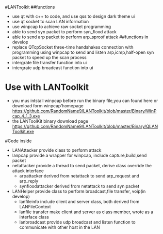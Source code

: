 #LANToolkit
##functions
- use qt with c++ to code, and use qss to design dark theme ui
- use qt socket to scan LAN information 
- use winpcap to achieve raw socket programming 
- able to send syn packet to perform syn_flood attack
- able to send arp packet to perform arp_sproof attack
##functions in develop
- replace QTcpSocket three-time handshakes connection with programming using winpcap to send and listen arp,icmp,half-open syn packet to speed up the scan process
- intergrate file transfer function into ui
- intergrate udp broadcast function into ui


# Use with LANToolkit
- you mus intstall winpcap before run the binary file,you can found here or download form winpcap'homepage
<https://github.com/RandomName9/LANToolkit/blob/master/Binary/WinPcap_4_1_3.exe>
- the LANToolKit binary download page
<https://github.com/RandomName9/LANToolkit/blob/master/Binary/QLANToolkit.exe>

#Code inside
- LANAttacker provide class to perform attack 
 - lanpcap provide a wrapper for winpcap, include capture,build,send packet
 - netattacker provide a thread to send packet, derive class override the attack interface
  	- arpattacker derived from netattack  to send arp_request and arp_reply
 	 - synfloodattacker derived from netattack to send syn packet
- LANHelper provide class to perform broadcast,file transfer, voip(in develop) 
  - lanfileinfo include client and server class, both derived from LANFileContext
  - lanfile transfer make client and server as class member, wrote as a interface class
  - lanbroadcast provide udp broadcast and listen function to communicate with other host in the LAN